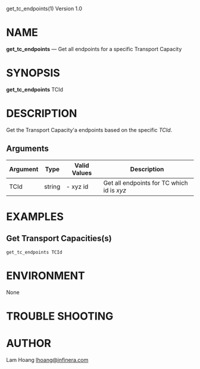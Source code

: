 get_tc_endpoints(1) Version 1.0 

NAME
====

**get_tc_endpoints** — Get all endpoints for a specific Transport Capacity

SYNOPSIS
========

**get_tc_endpoints** TCId 


DESCRIPTION
===========

Get the Transport Capacity'a endpoints based on the specific *TCId*.


Arguments
-------

| Argument         |  Type     | Valid Values      | Description                   |
|------------------|-----------|-------------------|-------------------------------|
| TCId         |  string   | - xyz id              | Get all endpoints for TC which id is *xyz*               |

EXAMPLES
===========

Get Transport Capacities(s)
------
```
get_tc_endpoints TCId 
```
ENVIRONMENT
===========

None

TROUBLE SHOOTING
====


AUTHOR
======

Lam Hoang <lhoang@infinera.com>